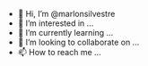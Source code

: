 - 👋 Hi, I’m @marlonsilvestre
- 👀 I’m interested in ...
- 🌱 I’m currently learning ...
- 💞️ I’m looking to collaborate on ...
- 📫 How to reach me ...

<!---
marlonsilvestre/marlonsilvestre is a ✨ special ✨ repository because its `README.md` (this file) appears on your GitHub profile.
You can click the Preview link to take a look at your changes.
--->
